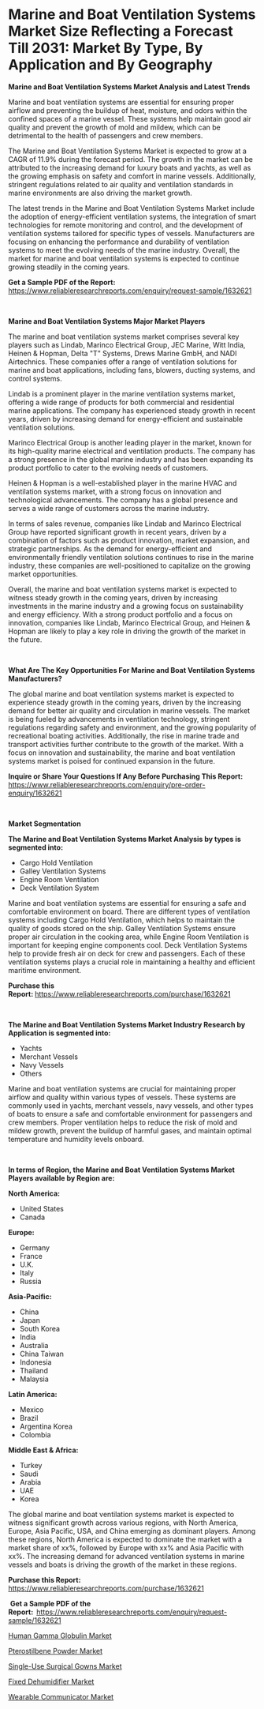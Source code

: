 <p><h1>Marine and Boat Ventilation Systems Market Size Reflecting a Forecast Till 2031: Market By Type, By Application and By Geography</h1></p><p><strong>Marine and Boat Ventilation Systems Market Analysis and Latest Trends</strong></p>
<p><p>Marine and boat ventilation systems are essential for ensuring proper airflow and preventing the buildup of heat, moisture, and odors within the confined spaces of a marine vessel. These systems help maintain good air quality and prevent the growth of mold and mildew, which can be detrimental to the health of passengers and crew members.</p><p>The Marine and Boat Ventilation Systems Market is expected to grow at a CAGR of 11.9% during the forecast period. The growth in the market can be attributed to the increasing demand for luxury boats and yachts, as well as the growing emphasis on safety and comfort in marine vessels. Additionally, stringent regulations related to air quality and ventilation standards in marine environments are also driving the market growth.</p><p>The latest trends in the Marine and Boat Ventilation Systems Market include the adoption of energy-efficient ventilation systems, the integration of smart technologies for remote monitoring and control, and the development of ventilation systems tailored for specific types of vessels. Manufacturers are focusing on enhancing the performance and durability of ventilation systems to meet the evolving needs of the marine industry. Overall, the market for marine and boat ventilation systems is expected to continue growing steadily in the coming years.</p></p>
<p><strong>Get a Sample PDF of the Report:&nbsp;</strong> <a href="https://www.reliableresearchreports.com/enquiry/request-sample/1632621">https://www.reliableresearchreports.com/enquiry/request-sample/1632621</a></p>
<p>&nbsp;</p>
<p><strong>Marine and Boat Ventilation Systems Major Market Players</strong></p>
<p><p>The marine and boat ventilation systems market comprises several key players such as Lindab, Marinco Electrical Group, JEC Marine, Witt India, Heinen & Hopman, Delta "T" Systems, Drews Marine GmbH, and NADI Airtechnics. These companies offer a range of ventilation solutions for marine and boat applications, including fans, blowers, ducting systems, and control systems.</p><p>Lindab is a prominent player in the marine ventilation systems market, offering a wide range of products for both commercial and residential marine applications. The company has experienced steady growth in recent years, driven by increasing demand for energy-efficient and sustainable ventilation solutions.</p><p>Marinco Electrical Group is another leading player in the market, known for its high-quality marine electrical and ventilation products. The company has a strong presence in the global marine industry and has been expanding its product portfolio to cater to the evolving needs of customers.</p><p>Heinen & Hopman is a well-established player in the marine HVAC and ventilation systems market, with a strong focus on innovation and technological advancements. The company has a global presence and serves a wide range of customers across the marine industry.</p><p>In terms of sales revenue, companies like Lindab and Marinco Electrical Group have reported significant growth in recent years, driven by a combination of factors such as product innovation, market expansion, and strategic partnerships. As the demand for energy-efficient and environmentally friendly ventilation solutions continues to rise in the marine industry, these companies are well-positioned to capitalize on the growing market opportunities.</p><p>Overall, the marine and boat ventilation systems market is expected to witness steady growth in the coming years, driven by increasing investments in the marine industry and a growing focus on sustainability and energy efficiency. With a strong product portfolio and a focus on innovation, companies like Lindab, Marinco Electrical Group, and Heinen & Hopman are likely to play a key role in driving the growth of the market in the future.</p></p>
<p>&nbsp;</p>
<p><strong>What Are The Key Opportunities For Marine and Boat Ventilation Systems Manufacturers?</strong></p>
<p><p>The global marine and boat ventilation systems market is expected to experience steady growth in the coming years, driven by the increasing demand for better air quality and circulation in marine vessels. The market is being fueled by advancements in ventilation technology, stringent regulations regarding safety and environment, and the growing popularity of recreational boating activities. Additionally, the rise in marine trade and transport activities further contribute to the growth of the market. With a focus on innovation and sustainability, the marine and boat ventilation systems market is poised for continued expansion in the future.</p></p>
<p><strong>Inquire or Share Your Questions If Any Before Purchasing This Report:</strong> <a href="https://www.reliableresearchreports.com/enquiry/pre-order-enquiry/1632621">https://www.reliableresearchreports.com/enquiry/pre-order-enquiry/1632621</a></p>
<p>&nbsp;</p>
<p><strong>Market Segmentation</strong></p>
<p><strong>The Marine and Boat Ventilation Systems Market Analysis by types is segmented into:</strong></p>
<p><ul><li>Cargo Hold Ventilation</li><li>Galley Ventilation Systems</li><li>Engine Room Ventilation</li><li>Deck Ventilation System</li></ul></p>
<p><p>Marine and boat ventilation systems are essential for ensuring a safe and comfortable environment on board. There are different types of ventilation systems including Cargo Hold Ventilation, which helps to maintain the quality of goods stored on the ship. Galley Ventilation Systems ensure proper air circulation in the cooking area, while Engine Room Ventilation is important for keeping engine components cool. Deck Ventilation Systems help to provide fresh air on deck for crew and passengers. Each of these ventilation systems plays a crucial role in maintaining a healthy and efficient maritime environment.</p></p>
<p><strong>Purchase this Report:&nbsp;</strong><a href="https://www.reliableresearchreports.com/purchase/1632621">https://www.reliableresearchreports.com/purchase/1632621</a></p>
<p>&nbsp;</p>
<p><strong>The Marine and Boat Ventilation Systems Market Industry Research by Application is segmented into:</strong></p>
<p><ul><li>Yachts</li><li>Merchant Vessels</li><li>Navy Vessels</li><li>Others</li></ul></p>
<p><p>Marine and boat ventilation systems are crucial for maintaining proper airflow and quality within various types of vessels. These systems are commonly used in yachts, merchant vessels, navy vessels, and other types of boats to ensure a safe and comfortable environment for passengers and crew members. Proper ventilation helps to reduce the risk of mold and mildew growth, prevent the buildup of harmful gases, and maintain optimal temperature and humidity levels onboard.</p></p>
<p>&nbsp;</p>
<p><strong>In terms of Region, the Marine and Boat Ventilation Systems Market Players available by Region are:</strong></p>
<p>
    <p> <strong> North America: </strong>
        <ul>
            <li>United States</li>
            <li>Canada</li>
        </ul>
        </p> 
    <p> <strong> Europe: </strong>
        <ul>
            <li>Germany</li>
            <li>France</li>
            <li>U.K.</li>
            <li>Italy</li>
            <li>Russia</li>
        </ul>
        </p> 
    <p> <strong> Asia-Pacific: </strong>
        <ul>
            <li>China</li>
            <li>Japan</li>
            <li>South Korea</li>
            <li>India</li>
            <li>Australia</li>
            <li>China Taiwan</li>
            <li>Indonesia</li>
            <li>Thailand</li>
            <li>Malaysia</li>
        </ul>
        </p> 
    <p> <strong> Latin America: </strong>
        <ul>
            <li>Mexico</li>
            <li>Brazil</li>
            <li>Argentina Korea</li>
            <li>Colombia</li>
        </ul>
        </p> 
    <p> <strong> Middle East & Africa: </strong>
        <ul>
            <li>Turkey</li>
            <li>Saudi</li>
            <li>Arabia</li>
            <li>UAE</li>
            <li>Korea</li>
        </ul>
    </p>
    </p>
<p><p>The global marine and boat ventilation systems market is expected to witness significant growth across various regions, with North America, Europe, Asia Pacific, USA, and China emerging as dominant players. Among these regions, North America is expected to dominate the market with a market share of xx%, followed by Europe with xx% and Asia Pacific with xx%. The increasing demand for advanced ventilation systems in marine vessels and boats is driving the growth of the market in these regions.</p></p>
<p><strong>Purchase this Report: </strong><a href="https://www.reliableresearchreports.com/purchase/1632621">https://www.reliableresearchreports.com/purchase/1632621</a></p>
<p>&nbsp;<strong>Get a Sample PDF of the Report:&nbsp;&nbsp;</strong><a href="https://www.reliableresearchreports.com/enquiry/request-sample/1632621">https://www.reliableresearchreports.com/enquiry/request-sample/1632621</a></p>
<p><strong></strong></p>
<p><p><a href="https://gratis-rainforest-2ca.notion.site/Human-Gamma-Globulin-Market-Research-Report-Unlocks-Analysis-on-the-Market-Financial-Status-Market--8f3ceedae0f84e759ce66d162be62b37">Human Gamma Globulin Market</a></p><p><a href="https://view.publitas.com/reportprime-1/pterostilbene-powder-market-size-evaluating-its-market-trends-growth-and-projections-2024-2031/">Pterostilbene Powder Market</a></p><p><a href="https://github.com/nicholepatriciadoylenwnrjr0/Market-Research-Report-List-1/blob/main/single-use-surgical-gowns-market.md">Single-Use Surgical Gowns Market</a></p><p><a href="https://crocus-run-b5a.notion.site/Fixed-Dehumidifier-Market-Size-Global-Industry-Overview-Market-Segmentation-and-Forecast-2024-to--c64e47748ddc487a9991f2e5f2d931a4">Fixed Dehumidifier Market</a></p><p><a href="https://view.publitas.com/reportprime-1/wearable-communicator-market-size-focuses-on-market-dynamics-in-depth-analysis-and-future-projections-of-its-market-forecasted-for-period-from-2024-to-2031/">Wearable Communicator Market</a></p></p>